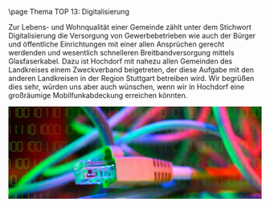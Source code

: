 \page Thema TOP 13: Digitalisierung

Zur Lebens- und Wohnqualität einer Gemeinde zählt unter dem Stichwort Digitalisierung
die Versorgung von Gewerbebetrieben wie auch der Bürger und öffentliche Einrichtungen
mit einer allen Ansprüchen gerecht werdenden und wesentlich schnelleren Breitbandversorgung
mittels Glasfaserkabel. Dazu ist Hochdorf mit nahezu allen Gemeinden des Landkreises
einem Zweckverband beigetreten, der diese Aufgabe mit den anderen Landkreisen in der
Region Stuttgart betreiben wird. Wir begrüßen dies sehr, würden uns aber auch wünschen,
wenn wir in Hochdorf eine großräumige Mobilfunkabdeckung erreichen könnten.

![](Documentation/img/2019/Digitalisierung.jpg)
